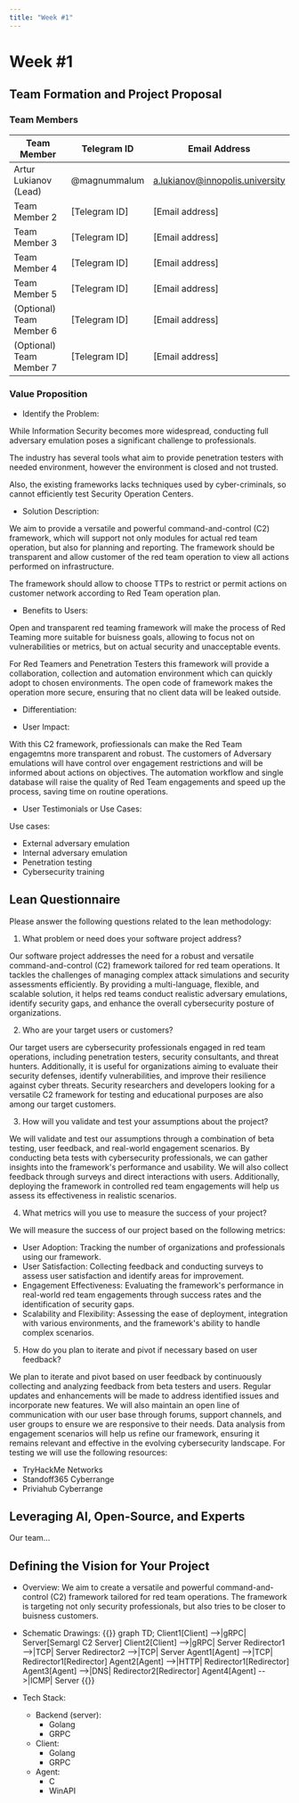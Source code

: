 ```yaml
---
title: "Week #1"
---
```


# Week #1

## **Team Formation and Project Proposal**

### **Team Members**

| Team Member              | Telegram ID   | Email Address   |
|--------------------------|---------------|-----------------|
| Artur Lukianov (Lead)     | @magnummalum | a.lukianov@innopolis.university |
| Team Member 2            | [Telegram ID] | [Email address] |
| Team Member 3            | [Telegram ID] | [Email address] |
| Team Member 4            | [Telegram ID] | [Email address] |
| Team Member 5            | [Telegram ID] | [Email address] |
| (Optional) Team Member 6 | [Telegram ID] | [Email address] |
| (Optional) Team Member 7 | [Telegram ID] | [Email address] |

### **Value Proposition**

- Identify the Problem:

While Information Security becomes more widespread, conducting full adversary emulation poses a significant challenge to professionals.

The industry has several tools what aim to provide penetration testers with needed environment, however the environment is closed and not trusted.

Also, the existing frameworks lacks techniques used by cyber-criminals, so cannot efficiently test Security Operation Centers.

- Solution Description:

We aim to provide a versatile and powerful command-and-control (C2) framework, which will support not only modules for actual red team operation, but also for planning and reporting. The framework should be transparent and allow customer of the red team operation to view all actions performed on infrastructure.

The framework should allow to choose TTPs to restrict or permit actions on customer network according to Red Team operation plan.

- Benefits to Users:

Open and transparent red teaming framework will make the process of Red Teaming more suitable for buisness goals, allowing to focus not on vulnerabilities or metrics, but on actual security and unacceptable events.

For Red Teamers and Penetration Testers this framework will provide a collaboration, collection and automation environment which can quickly adopt to chosen environments. The open code of framework makes the operation more secure, ensuring that no client data will be leaked outside.

- Differentiation:



- User Impact:

With this C2 framework, profiessionals can make the Red Team engagemtns more transparent and robust. The customers of Adversary emulations will have control over engagement restrictions and will be informed about actions on objectives. The automation workflow and single database will raise the quality of Red Team engagements and speed up the process, saving time on routine operations.

- User Testimonials or Use Cases:

Use cases:
 - External adversary emulation
 - Internal adversary emulation
 - Penetration testing
 - Cybersecurity training

## **Lean Questionnaire**

Please answer the following questions related to the lean methodology:

1. What problem or need does your software project address? 
   
Our software project addresses the need for a robust and versatile command-and-control (C2) framework tailored for red team operations. It tackles the challenges of managing complex attack simulations and security assessments efficiently. By providing a multi-language, flexible, and scalable solution, it helps red teams conduct realistic adversary emulations, identify security gaps, and enhance the overall cybersecurity posture of organizations.

2. Who are your target users or customers?

Our target users are cybersecurity professionals engaged in red team operations, including penetration testers, security consultants, and threat hunters. Additionally, it is useful for organizations aiming to evaluate their security defenses, identify vulnerabilities, and improve their resilience against cyber threats. Security researchers and developers looking for a versatile C2 framework for testing and educational purposes are also among our target customers.

3. How will you validate and test your assumptions about the project?

We will validate and test our assumptions through a combination of beta testing, user feedback, and real-world engagement scenarios. By conducting beta tests with cybersecurity professionals, we can gather insights into the framework's performance and usability. We will also collect feedback through surveys and direct interactions with users. Additionally, deploying the framework in controlled red team engagements will help us assess its effectiveness in realistic scenarios.

4. What metrics will you use to measure the success of your project?

We will measure the success of our project based on the following metrics:

- User Adoption: Tracking the number of organizations and professionals using our framework.
- User Satisfaction: Collecting feedback and conducting surveys to assess user satisfaction and identify areas for improvement.
- Engagement Effectiveness: Evaluating the framework's performance in real-world red team engagements through success rates and the identification of security gaps.
- Scalability and Flexibility: Assessing the ease of deployment, integration with various environments, and the framework's ability to handle complex scenarios.

5. How do you plan to iterate and pivot if necessary based on user feedback?

We plan to iterate and pivot based on user feedback by continuously collecting and analyzing feedback from beta testers and users. Regular updates and enhancements will be made to address identified issues and incorporate new features. We will also maintain an open line of communication with our user base through forums, support channels, and user groups to ensure we are responsive to their needs. Data analysis from engagement scenarios will help us refine our framework, ensuring it remains relevant and effective in the evolving cybersecurity landscape.
For testing we will use the following resources:
 - TryHackMe Networks
 - Standoff365 Cyberrange
 - Priviahub Cyberrange

## **Leveraging AI, Open-Source, and Experts**

Our team...

## **Defining the Vision for Your Project**

- Overview: We aim to create a versatile and powerful command-and-control (C2) framework tailored for red team operations. The framework is targeting not only security professionals, but also tries to be closer to buisness customers.

- Schematic Drawings: 
{{<mermaid>}}
graph TD;
    Client1[Client] -->|gRPC| Server[Semargl C2 Server]
    Client2[Client] -->|gRPC| Server
    Redirector1 -->|TCP| Server
    Redirector2 -->|TCP| Server
    Agent1[Agent] -->|TCP| Redirector1[Redirector]
    Agent2[Agent] -->|HTTP| Redirector1[Redirector]
    Agent3[Agent] -->|DNS| Redirector2[Redirector]
    Agent4[Agent] -->|ICMP| Server
{{</mermaid>}}

- Tech Stack: 
   - Backend (server):
      - Golang
      - GRPC
   - Client:
      - Golang
      - GRPC
   - Agent:
      - C
      - WinAPI

